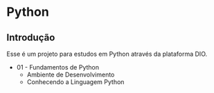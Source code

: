 # Python

## Introdução

Esse é um projeto para estudos em Python através da plataforma DIO.

* 01 - Fundamentos de Python
    * Ambiente de Desenvolvimento
    * Conhecendo a Linguagem Python